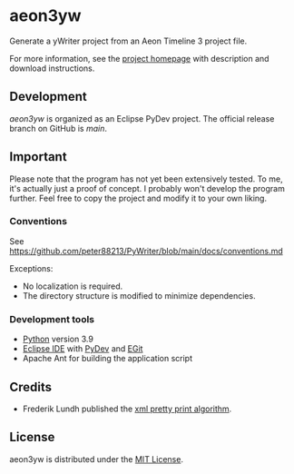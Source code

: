 # aeon3yw
Generate a yWriter project from an Aeon Timeline 3 project file.

For more information, see the [project homepage](https://peter88213.github.io/aeon3yw) with description and download instructions.

## Development

*aeon3yw* is organized as an Eclipse PyDev project. The official release branch on GitHub is *main*.

## Important

Please note that the program has not yet been extensively tested. To me, it's actually just a proof of concept. I probably won't develop the program further. Feel free to copy the project and modify it to your own liking.

### Conventions

See https://github.com/peter88213/PyWriter/blob/main/docs/conventions.md

Exceptions:
- No localization is required.
- The directory structure is modified to minimize dependencies.

### Development tools

- [Python](https://python.org) version 3.9
- [Eclipse IDE](https://eclipse.org) with [PyDev](https://pydev.org) and [EGit](https://www.eclipse.org/egit/)
- Apache Ant for building the application script

## Credits

- Frederik Lundh published the [xml pretty print algorithm](http://effbot.org/zone/element-lib.htm#prettyprint).

## License

aeon3yw is distributed under the [MIT License](http://www.opensource.org/licenses/mit-license.php).
